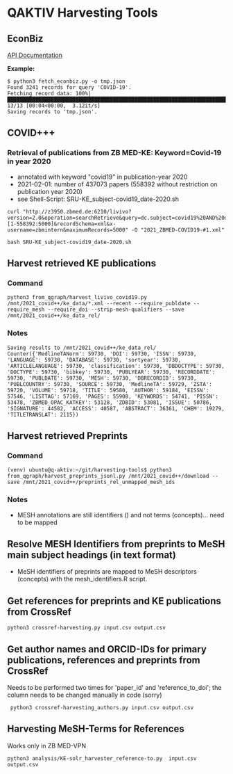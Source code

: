 # QAKTIV Harvesting Tools


## EconBiz

[API Documentation](https://api.econbiz.de/doc)

**Example:**

```
$ python3 fetch_econbiz.py -o tmp.json
Found 3241 records for query 'COVID-19'.
Fetching record data: 100%|████████████████████████████████████████████████████████████████████████████████████████████████████████████████████████████████████████████████████████| 13/13 [00:04<00:00,  3.12it/s]
Saving records to 'tmp.json'.
```

## COVID+++

### Retrieval of publications from ZB MED-KE: Keyword=Covid-19 in year 2020
- annotated with keyword "covid19" in publication-year 2020
- 2021-02-01: number of 437073 papers (558392 without restriction on publication year 2020)
- see Shell-Script: SRU-KE_subject-covid19_date-2020.sh 
 
```
curl "http://z3950.zbmed.de:6210/livivo?version=2.0&operation=searchRetrieve&query=dc.subject=covid19%20AND%20dc.date=2020&facetLimit=0&startRecord=[1-558392:5000]&recordSchema=xml&x-username=zbmintern&maximumRecords=5000" -O "2021_ZBMED-COVID19-#1.xml" 
```
```
bash SRU-KE_subject-covid19_date-2020.sh
```

## Harvest retrieved **KE publications**

### Command

```
python3 from_qgraph/harvest_livivo_covid19.py /mnt/2021_covid++/ke_data/*.xml --recent --require_publdate --require_mesh --require_doi --strip-mesh-qualifiers --save /mnt/2021_covid++/ke_data_rel/
```

### Notes

```
Saving results to /mnt/2021_covid++/ke_data_rel/
Counter({'MedlineTANorm': 59730, 'DOI': 59730, 'ISSN': 59730, 'LANGUAGE': 59730, 'DATABASE': 59730, 'sortyear': 59730, 'ARTICLELANGUAGE': 59730, 'classification': 59730, 'DBDOCTYPE': 59730, 'DOCTYPE': 59730, 'bibkey': 59730, 'PUBLYEAR': 59730, 'RECORDDATE': 59730, 'PUBLDATE': 59730, 'MESH': 59730, 'DBRECORDID': 59730, 'PUBLCOUNTRY': 59730, 'SOURCE': 59730, 'MedlineTA': 59729, 'ZSTA': 59720, 'VOLUME': 59718, 'TITLE': 59580, 'AUTHOR': 59184, 'EISSN': 57546, 'LISTTAG': 57169, 'PAGES': 55908, 'KEYWORDS': 54741, 'PISSN': 53478, 'ZBMED_OPAC_KATKEY': 53128, 'ZDBID': 53081, 'ISSUE': 50786, 'SIGNATURE': 44582, 'ACCESS': 40587, 'ABSTRACT': 36361, 'CHEM': 19279, 'TITLETRANSLAT': 2115})
```

## Harvest retrieved **Preprints**

### Command
```
(venv) ubuntu@q-aktiv:~/git/harvesting-tools$ python3 from_qgraph/harvest_preprints_jsonl.py /mnt/2021_covid++/download --save /mnt/2021_covid++/preprints_rel_unmapped_mesh_ids
```

### Notes

- MESH annotations are still identifiers () and not terms (concepts)... need to be mapped

## Resolve MESH Identifiers from preprints to MeSH main subject headings (in text format)

- MeSH identifiers of preprints are mapped to MeSH descriptors (concepts) with the mesh_identifiers.R script.


 
 

## Get references for preprints and KE publications from CrossRef
```
python3 crossref-harvesting.py input.csv output.csv
```

## Get author names and ORCID-IDs for primary publications, references and preprints from CrossRef
 Needs to be performed two times for 'paper_id' and 'reference_to_doi'; the column needs to be changed manually in code (sorry)
```
 python3 crossref-harvesting_authors.py input.csv output.csv
```


## Harvesting MeSH-Terms for References 
 Works only in ZB MED-VPN 

```
python3 analysis/KE-solr_harvester_reference-to.py  input.csv output.csv 
```



